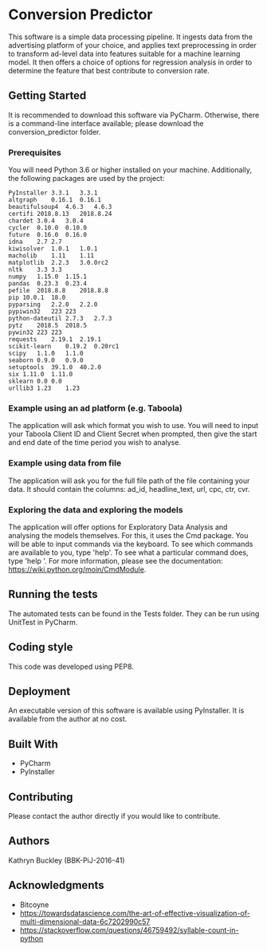 # Conversion Predictor

This software is a simple data processing pipeline. It ingests data from the advertising platform of your choice, and applies text preprocessing in order to transform ad-level data into features suitable for a machine learning model. It then offers a choice of options for regression analysis in order to determine the feature that best contribute to conversion rate.

## Getting Started

It is recommended to download this software via PyCharm. Otherwise, there is a command-line interface available; please download the conversion_predictor folder.

### Prerequisites

You will need Python 3.6 or higher installed on your machine. Additionally, the following packages are used by the project:

```
PyInstaller	3.3.1	3.3.1
altgraph	0.16.1	0.16.1
beautifulsoup4	4.6.3	4.6.3
certifi	2018.8.13	2018.8.24
chardet	3.0.4	3.0.4
cycler	0.10.0	0.10.0
future	0.16.0	0.16.0
idna	2.7	2.7
kiwisolver	1.0.1	1.0.1
macholib	1.11	1.11
matplotlib	2.2.3	3.0.0rc2
nltk	3.3	3.3
numpy	1.15.0	1.15.1
pandas	0.23.3	0.23.4
pefile	2018.8.8	2018.8.8
pip	10.0.1	18.0
pyparsing	2.2.0	2.2.0
pypiwin32	223	223
python-dateutil	2.7.3	2.7.3
pytz	2018.5	2018.5
pywin32	223	223
requests	2.19.1	2.19.1
scikit-learn	0.19.2	0.20rc1
scipy	1.1.0	1.1.0
seaborn	0.9.0	0.9.0
setuptools	39.1.0	40.2.0
six	1.11.0	1.11.0
sklearn	0.0	0.0
urllib3	1.23	1.23
```

### Example using an ad platform (e.g. Taboola)

The application will ask which format you wish to use. You will need to input your Taboola Client ID and Client Secret when prompted, then give the start and end date of the time period you wish to analyse.

### Example using data from file

The application will ask you for the full file path of the file containing your data. It should contain the columns: ad_id, headline_text, url, cpc, ctr, cvr.

### Exploring the data and exploring the models

The application will offer options for Exploratory Data Analysis and analysing the models themselves. For this, it uses the Cmd package. You will be able to input commands via the keyboard.
To see which commands are available to you, type 'help'. To see what a particular command does, type 'help <command>'.
For more information, please see the documentation: https://wiki.python.org/moin/CmdModule.

## Running the tests

The automated tests can be found in the Tests folder. They can be run using UnitTest in PyCharm.

## Coding style

This code was developed using PEP8.

## Deployment

An executable version of this software is available using PyInstaller. It is available from the author at no cost.

## Built With

* PyCharm
* PyInstaller

## Contributing

Please contact the author directly if you would like to contribute.

## Authors

Kathryn Buckley (BBK-PiJ-2016-41)

## Acknowledgments

* Bitcoyne
* https://towardsdatascience.com/the-art-of-effective-visualization-of-multi-dimensional-data-6c7202990c57
* https://stackoverflow.com/questions/46759492/syllable-count-in-python
